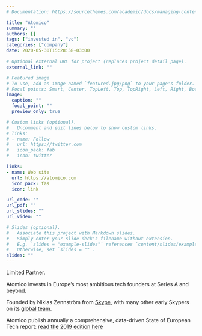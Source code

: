 ```yaml
---
# Documentation: https://sourcethemes.com/academic/docs/managing-content/

title: "Atomico"
summary: ""
authors: []
tags: ["invested in", "vc"]
categories: ["company"]
date: 2020-05-30T15:28:58+03:00

# Optional external URL for project (replaces project detail page).
external_link: ""

# Featured image
# To use, add an image named `featured.jpg/png` to your page's folder.
# Focal points: Smart, Center, TopLeft, Top, TopRight, Left, Right, BottomLeft, Bottom, BottomRight.
image:
  caption: ""
  focal_point: ""
  preview_only: true

# Custom links (optional).
#   Uncomment and edit lines below to show custom links.
# links:
# - name: Follow
#   url: https://twitter.com
#   icon_pack: fab
#   icon: twitter

links:
- name: Web site
  url: https://atomico.com
  icon_pack: fas
  icon: link

url_code: ""
url_pdf: ""
url_slides: ""
url_video: ""

# Slides (optional).
#   Associate this project with Markdown slides.
#   Simply enter your slide deck's filename without extension.
#   E.g. `slides = "example-slides"` references `content/slides/example-slides.md`.
#   Otherwise, set `slides = ""`.
slides: ""
---
```


Limited Partner.

Atomico invests in Europe’s most ambitious tech founders at Series A and beyond.

Founded by Niklas Zennström from [Skype](/project/skype), with many other early Skypers on its [global team](https://www.atomico.com/team/).

Atomico publish annually a comprehensive, data-driven State of European Tech report: [read the 2019 edition here](https://2019.stateofeuropeantech.com/)

